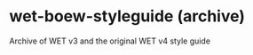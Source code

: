 wet-boew-styleguide (archive)
======================

Archive of WET v3 and the original WET v4 style guide
